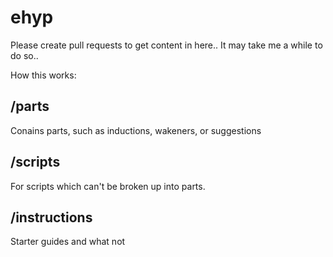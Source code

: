 # ehyp

Please create pull requests to get content in here.. It may take me a while to do so.. 

How this works:

## /parts

Conains parts, such as inductions, wakeners, or suggestions

## /scripts

For scripts which can't be broken up into parts.

## /instructions

Starter guides and what not
